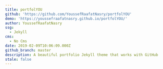 ```yaml
---
title: portfolYOU
github: 'https://github.com/YoussefRaafatNasry/portfolYOU'
demo: 'https://youssefraafatnasry.github.io/portfolYOU/'
author: YoussefRaafatNasry
ssg:
  - Jekyll
cms:
  - No Cms
date: 2019-02-09T10:06:09.000Z
github_branch: master
description: A beautiful portfolio Jekyll theme that works with GitHub Pages.
stale: false
---
```


